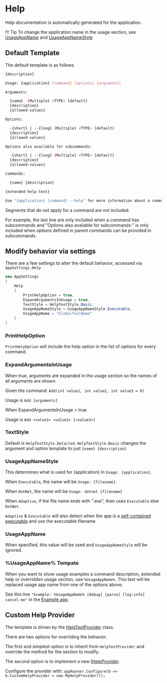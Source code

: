 # Help

Help documentation is automatically generated for the application.

!!! Tip
    To change the application name in the usage section, see [UsageAppName](#usageappname) and [UsageAppNameStyle](#usageappnamestyle)

## Default Template

The default template is as follows

```bash
{description}

Usage: {application} [command] [options] [arguments]

Arguments:

  {name}  (Multiple) <TYPE> [default] 
  {description}
  {allowed-values}

Options:

  -{short} | --{long} (Multiple) <TYPE> [default] 
  {description}
  {allowed-values}

Options also available for subcommands:

  -{short} | --{long} (Multiple) <TYPE> [default] 
  {description}
  {allowed-values}

Commands:

  {name} {description}

{extended-help-text}

Use "{application} [command] --help" for more information about a command.
```

Segments that do not apply for a command are not included.  

For example, the last line are only included when a command has subcommands
and "Options also available for subcommands:" is only included when options 
defined in parent commands can be provided in subcommands.

## Modify behavior via settings

There are a few settings to alter the default behavior, accessed via `AppSettings.Help`

```c#
new AppSettings
{
    Help
    {
        PrintHelpOption = true,
        ExpandArgumentsInUsage = true,
        TextStyle = HelpTextStyle.Basic,
        UsageAppNameStyle = UsageAppNameStyle.Executable,
        UsageAppName = "GlobalToolName"
    }
}
```

### PrintHelpOption
`PrintHelpOption` will include the help option in the list of options for every command.

### ExpandArgumentsInUsage
When true, arguments are expanded in the usage section so the names of all arguments are shown.

Given the command: `Add(int value1, int value2, int value3 = 0)`

Usage is `Add [arguments]` 

When ExpandArgumentsInUsage = true

Usage is `Add <value1> <value2> [<value3>]`


### TextStyle
Default is `HelpTextStyle.Detailed`. `HelpTextStyle.Basic` changes the argument and option template to just `{name} {description}`

### UsageAppNameStyle

This determines what is used for {application} in `Usage: {application}`. 

When `Executable`, the name will be `Usage: {filename}`.

When `DotNet`, the name will be `Usage: dotnet {filename}`

When `Adaptive`, if the file name ends with ".exe", then uses `Executable` else `DotNet`.

`Adaptive` & `Executable` will also detect when the app is a [self-contained executable](https://docs.microsoft.com/en-us/dotnet/core/deploying/#produce-an-executable) and use the executable filename.

### UsageAppName

When specified, this value will be used and `UsageAppNameStyle` will be ignored.

### %UsageAppName% Tempate

When you want to show usage examples a command description, extended help or overridden usage section, use `%UsageAppName%`. This text will be replaced usage app name from one of the options above.  

See this line `"Example: %UsageAppName% [debug] [parse] [log:info] cancel-me"` in the [Example app](https://github.com/bilal-fazlani/commanddotnet/blob/master/CommandDotNet.Example/Examples.cs#L14).

## Custom Help Provider

The template is driven by the [HelpTextProvider](https://github.com/bilal-fazlani/commanddotnet/blob/beta-v3/master/CommandDotNet/Help/HelpTextProvider.cs) class.

There are two options for overriding the behavior. 

The first and simplest option is to inherit from `HelpTextProvider` and override the method for the section to modify.

The second option is to implement a new [IHelpProvider](https://github.com/bilal-fazlani/commanddotnet/blob/beta-v3/master/CommandDotNet/Help/IHelpProvider.cs).

Configure the provider with: `appRunner.Configure(b => b.CustomHelpProvider = new MyHelpProvider());`